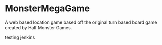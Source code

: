 # MonsterMegaGame
A web based location game based off the original turn based board game created by Half Monster Games.

testing jenkins
